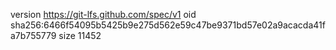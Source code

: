 version https://git-lfs.github.com/spec/v1
oid sha256:6466f54095b5425b9e275d562e59c47be9371bd57e02a9acacda41fa7b755779
size 11452
